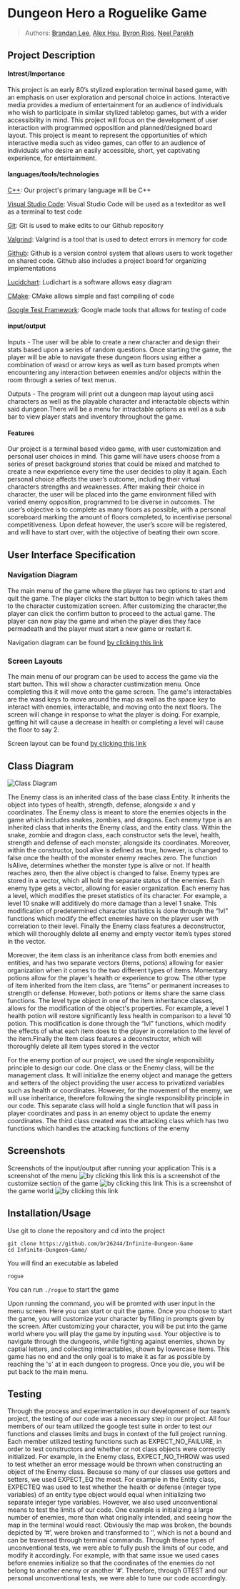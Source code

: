# Dungeon Hero a Roguelike Game
 > Authors: [Brandan Lee](https://github.com/TwentyLives), [Alex Hsu](https://github.com/Ahsu055), [Byron Rios](https://github.com/br26244), [Neel Parekh](https://github.com/np2400)

## Project Description

 #### Intrest/Importance

This project is an early 80’s stylized exploration terminal based game, with an emphasis on user exploration and personal choice in actions.  Interactive media provides a medium of entertainment for an audience of individuals who wish to participate in similar stylized tabletop games, but with a wider accessibility in mind. This project will focus on the development of user interaction with programmed opposition and planned/designed board layout. This project is meant to represent the opportunities of which interactive media such as video games, can offer to an audience of individuals who desire an easily accessible, short, yet captivating experience, for entertainment.

 #### languages/tools/technologies

[C++](https://www.cplusplus.com/): Our project's primary language will be C++

[Visual Studio Code](https://code.visualstudio.com/): Visual Studio Code will be used as a texteditor as well as a terminal to test code

[Git](https://git-scm.com/): Git is used to make edits to our Github repository

[Valgrind](https://valgrind.org/): Valgrind is a tool that is used to detect errors in memory for code

[Github](https://github.com/): Github is a version control system that allows users to work together on shared code. Github also includes a project board for organizing implementations

[Lucidchart](https://www.lucidchart.com/): Ludichart is a software allows easy diagram

[CMake](https://cmake.org/): CMake allows simple and fast compiling of code

[Google Test Framework](https://github.com/google/googletest): Google made tools that allows for testing of code


 #### input/output

 Inputs - The user will be able to create a new character and design their stats based upon a series of random questions. Once starting the game, the player will be able to navigate these dungeon floors using either a combination of wasd or arrow keys as well as turn based prompts when encountering any interaction between enemies and/or objects within the room through a series of text menus.

 Outputs - The program will print out a dungeon map layout using ascii characters as well as the playable character and interactable objects within said dungeon.There will be a menu for intractable options as well as a sub bar to view player stats and inventory throughout the game.


 #### Features

 Our project is a terminal based video game, with user customization and personal user choices in mind. This game will have users choose from a series of preset background stories that could be mixed and matched to create a new experience every time the user decides to play it again. Each personal choice affects the user’s outcome, including their virtual characters strengths and weaknesses. After making their choice in character, the user will be placed into the game environment filled with varied enemy opposition, programmed to be diverse in outcomes. The user’s objective is to complete as many floors as possible, with a personal scoreboard marking the amount of floors completed, to incentivise personal competitiveness. Upon defeat however, the user’s score will be registered, and will have to start over, with the objective of beating their own score.
 
## User Interface Specification

### Navigation Diagram

The main menu of the game where the player has two options to start and quit the game. The player clicks the start button to begin which takes them to the character customization screen. After customizing the character,the player can click the confirm button to proceed to the actual game. The player can now play the game and when the player dies they face permadeath and the player must start a new game or restart it.

Navigation diagram can be found [by clicking this link](DesignDocs/Navigational_Diagram2.pdf)

### Screen Layouts

The main menu of our program can be used to access the game via the start button. This will show a character custimization menu. Once completing this it will move onto the game screen. The game's interactables are the wasd keys to move around the map as well as the space key to interact with enemies, interactable, and moving onto the next floors. The screen will change in response to what the player is doing. For example, getting hit will cause a decrease in health or completing a level will cause the floor to say 2.

Screen layout can be found [by clicking this link](DesignDocs/Screen_Layouts.pdf)

## Class Diagram

![Class Diagram](DesignDocs/Class_Diagram_1.png)

The Enemy class is an inherited class of the base class Entity. It inherits the object into types of health, strength, defense, alongside  x and y coordinates. The Enemy class is meant to store the enemies objects in the game which includes snakes, zombies, and dragons. Each enemy type is an inherited class that inherits the Enemy class, and the entity class. Within the snake, zombie and dragon class, each constructor sets the level, health, strength and defense of each monster, alongside its coordinates. Moreover, within the constructor, bool alive is defined as true, however, is changed to false once the health of the monster enemy reaches zero. The function IsAlive, determines whether the monster type is alive or not. If health reaches zero, then the alive object is changed to false. Enemy types are stored in a vector, which all hold the separate status of the enemies. Each enemy type gets a vector, allowing for easier organization. Each enemy has a level, which modifies the preset statistics of its character. For example, a level 10 snake will additively do more damage than a level 1 snake. This modification of predetermined character statistics is done through the “lvl” functions which modify the effect enemies have on the player user with correlation to their level. Finally the Enemy class features a deconstructor, which will thoroughly delete all enemy and empty vector item’s types stored in the vector. 

Moreover, the item class is an inheritance class from both enemies and entities, and has two separate vectors (items, potions)  allowing for easier organization when it comes to the two different types of items. Momentary potions allow for the player's health or experience to grow. The other type of item inherited from the item class, are “items” or permanent increases to strength or defense. However, both potions or items share the same class functions. The level type object in one of the item inheritance classes, allows for the modification of the object's properties. For example, a level 1 health potion will restore significantly less health in comparison to a level 10 potion. This modification is done through the “lvl” functions, which modify the effects of what each item does to the player in correlation to the level of the item.Finally the Item class features a deconstructor, which will thoroughly delete all item types stored in the vector

For the enemy portion of our project, we used the single responsibility principle to design our code. One class or the Enemy class, will be the management class. It will initialize the enemy object and manage the getters and setters of the object providing the user access to privatized variables such as health or coordinates. However, for the movement of the enemy, we will use inheritance, therefore following the single responsibility principle in our code. This separate class will hold a single function that will pass in player coordinates and pass in an enemy object to update the enemy coordinates. The third class created was the attacking class which has two functions which handles the attacking functions of the enemy
 
 ## Screenshots
 Screenshots of the input/output after running your application
 This is a screenshot of the menu ![by clicking this link](DesignDocs/menu.png)
 this is a screenshot of the customize section of the game ![by clicking this link](DesignDocs/Screenshot(customize).png)
 This is a screenshot of the game world ![by clicking this link](DesignDocs/Screenshot(game).png)
 ## Installation/Usage
 Use git to clone the repository and cd into the project
 
 ```
 git clone https://github.com/br26244/Infinite-Dungeon-Game
 cd Infinite-Dungeon-Game/
 ```
 You will find an executable as labeled
 
 ```
 rogue
 ```
 
 You can run `./rogue` to start the game
 
Upon running the command, you will be promted with user input in the menu screen. Here you can start or quit the game. Once you choose to start the game, you will customize your character by filling in prompts given by the screen. After customizing your character, you will be put into the game world where you will play the game by inputing `wasd`. Your objective is to navigate through the dungeons, while fighting against enemies, shown by captial letters, and collecting interactables, shown by lowercase items. This game has no end and the only goal is to make it as far as possible by reaching the 's' at in each dungeon to progress. Once you die, you will be put back to the main menu.
 
 ## Testing
Through the process and experimentation in our development of our team’s project, the testing of our code was a necessary step in our project. All four members of our team utilized the google test suite in order to test our functions and classes limits and bugs in context of the full project running. Each member utilized testing functions such as EXPECT_NO_FAILURE, in order to test constructors and whether or not class objects were correctly initialized. For example, in the Enemy class, EXPECT_NO_THROW was used to test whether an error message would be thrown when constructing an object of the Enemy class. Because so many of our classes use getters and setters, we used EXPECT_EQ the most. For example in the Entity class, EXPECTEQ was used to test whether the health or defense (integer type variables) of an entity type object would equal when initializing two separate integer type variables. 
However, we also used unconventional means to test the limits of our code. One example is initializing a large number of enemies, more than what originally intended, and seeing how the map in the terminal would react. Obviously the map was broken, the bounds depicted by ‘#’, were broken and transformed to ‘’, which is not a bound and can be traversed through terminal commands. Through these types of unconventional tests, we were able to fully push the limits of our code, and modify it accordingly. For example, with that same issue we used cases before enemies initialize so that the coordinates of the enemies do not belong to another enemy or another ‘#’. Therefore, through GTEST and our personal unconventional tests, we were able to tune our code accordingly.
 
